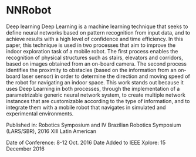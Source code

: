 # NNRobot
Deep learning
Deep Learning is a machine learning technique that seeks to define neural networks based on pattern recognition from input data, and to achieve results with a high level of confidence and time efficiency.
In this paper, this technique is used in two processes that aim to improve the indoor exploration task of a mobile robot.
The first process enables the recognition of physical structures such as stairs, elevators and corridors, based on images obtained from an on-board camera. 
The second process identifies the proximity to obstacles (based on the information from an on-board laser sensor) in order to determine the direction and moving speed of the robot for navigating an indoor space. 
This work stands out because it uses Deep Learning in both processes, through the implementation of a parametrizable generic neural network system, to create multiple network instances that are customizable according to the type of information, and to integrate them with a mobile robot that navigates in simulated and experimental environments.

Published in: Robotics Symposium and IV Brazilian Robotics Symposium (LARS/SBR), 2016 XIII Latin American

Date of Conference: 8-12 Oct. 2016
Date Added to IEEE Xplore: 15 December 2016
